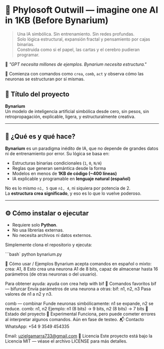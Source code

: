 # 🧠 Phylosoft Outwill — imagine one AI in 1KB (Before Bynarium)


> Una IA simbólica. Sin entrenamiento. Sin redes profundas.  
> Solo lógica estructural, expansión fractal y pensamiento por cajas binarias.  
> Construida como si el papel, las cartas y el cerebro pudieran programar.

🧬 _"GPT necesita millones de ejemplos. Bynarium necesita estructura."_

🚀 Comienza con comandos como `crea`, `comb`, `act` y observa cómo las neuronas se estructuran por sí mismas.

## 📌 Título del proyecto
**Bynarium**  
Un modelo de inteligencia artificial simbólica desde cero, sin pesos, sin retropropagación, explicable, ligera, y estructuralmente creativa.

---

## 🚀 ¿Qué es y qué hace?

**Bynarium** es un paradigma inédito de IA, que no depende de grandes datos ni de entrenamiento por error. Su lógica se basa en:

- Estructuras binarias condicionales (`1`, `0`, `N/A`)
- Reglas que generan semántica desde la forma
- Modelos en menos de **1KB de código (~400 líneas)**
- IA explicable y programable en **lenguaje natural (español)**

No es lo mismo `n1, 5` que `n1, 4`, ni siquiera por potencia de 2.  
La **estructura crea significado**, y eso es lo que lo vuelve poderoso.

---

## ⚙️ Cómo instalar o ejecutar

- Requiere solo **Python**.
- No usa librerías externas.
- No necesita archivos ni datos externos.

Simplemente clona el repositorio y ejecuta:

```bash`
python bynarium.py

🧪 Cómo usar / Ejemplos
Bynarium acepta comandos en español o mixto:
crea: A1, 8
Esto crea una neurona A1 de 8 bits, capaz de almacenar hasta 16 parámetros (de otras neuronas o del usuario).

Para obtener ayuda:
ayuda con crea
help with bif
🔀 Comandos favoritos
bif — bifurcar
Envía parámetros de una neurona a otras:
bif: n1, n2, n3
Pasa valores de n1 a n2 y n3.

comb — combinar
Funde neuronas simbólicamente:
n1 se expande, n2 se reduce.
comb: n1, n2
Ejemplo: n1 (8 bits) → 9 bits, n2 (8 bits) → 7 bits
🧪 Estado del proyecto
🔬 Experimental
Funciona, pero puede cometer errores al interpretar algunos comandos. Aún en fase de testeo.
📬 Contacto
WhatsApp: +54 9 3549 454335

Email: uzielgamarra733@gmail.com
📄 Licencia
Este proyecto está bajo la Licencia MIT — véase el archivo LICENSE para más detalles.
